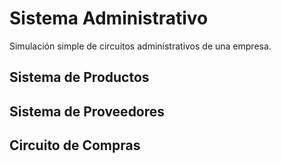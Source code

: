 # Sistema Administrativo
Simulación simple de circuitos administrativos de una empresa.

## Sistema de Productos

## Sistema de Proveedores

## Circuito de Compras

